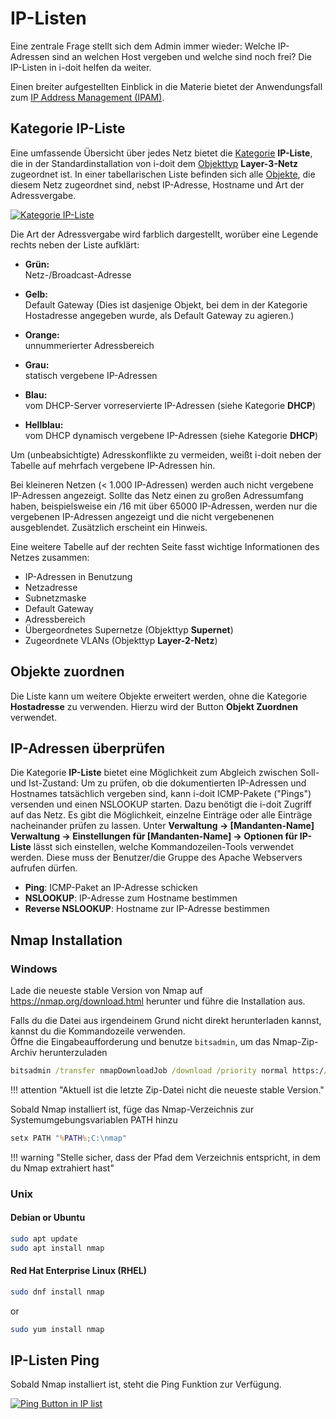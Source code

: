# IP-Listen

Eine zentrale Frage stellt sich dem Admin immer wieder: Welche IP-Adressen sind an welchen Host vergeben und welche sind noch frei? Die IP-Listen in i-doit helfen da weiter.

Einen breiter aufgestellten Einblick in die Materie bietet der Anwendungsfall zum [IP Address Management (IPAM)](../anwendungsfaelle/ip-adress-management.md).

## Kategorie IP-Liste

Eine umfassende Übersicht über jedes Netz bietet die [Kategorie](../grundlagen/struktur-it-dokumentation.md) **IP-Liste**, die in der Standardinstallation von i-doit dem [Objekttyp](../grundlagen/struktur-it-dokumentation.md) **Layer-3-Netz** zugeordnet ist. In einer tabellarischen Liste befinden sich alle [Objekte](../grundlagen/struktur-it-dokumentation.md), die diesem Netz zugeordnet sind, nebst IP-Adresse, Hostname und Art der Adressvergabe.

[![Kategorie IP-Liste](../assets/images/de/auswertungen/ip-listen/ip-liste.png)](../assets/images/de/auswertungen/ip-listen/ip-liste.png)

Die Art der Adressvergabe wird farblich dargestellt, worüber eine Legende rechts neben der Liste aufklärt:

*   **Grün:**<br>
    Netz-/Broadcast-Adresse

*   **Gelb:**<br>
    Default Gateway (Dies ist dasjenige Objekt, bei dem in der Kategorie Hostadresse angegeben wurde, als Default Gateway zu agieren.)

*   **Orange:**<br>
    unnummerierter Adressbereich

*   **Grau:**<br>
    statisch vergebene IP-Adressen

*   **Blau:**<br>
    vom DHCP-Server vorreservierte IP-Adressen (siehe Kategorie **DHCP**)

*   **Hellblau:**<br>
    vom DHCP dynamisch vergebene IP-Adressen (siehe Kategorie **DHCP**)

Um (unbeabsichtigte) Adresskonflikte zu vermeiden, weißt i-doit neben der Tabelle auf mehrfach vergebene IP-Adressen hin.

Bei kleineren Netzen (< 1.000 IP-Adressen) werden auch nicht vergebene IP-Adressen angezeigt. Sollte das Netz einen zu großen Adressumfang haben, beispielsweise ein /16 mit über 65000 IP-Adressen, werden nur die vergebenen IP-Adressen angezeigt und die nicht vergebenenen ausgeblendet. Zusätzlich erscheint ein Hinweis.

Eine weitere Tabelle auf der rechten Seite fasst wichtige Informationen des Netzes zusammen:

*   IP-Adressen in Benutzung
*   Netzadresse
*   Subnetzmaske
*   Default Gateway
*   Adressbereich
*   Übergeordnetes Supernetze (Objekttyp **Supernet**)
*   Zugeordnete VLANs (Objekttyp **Layer-2-Netz**)

## Objekte zuordnen

Die Liste kann um weitere Objekte erweitert werden, ohne die Kategorie **Hostadresse** zu verwenden. Hierzu wird der Button **Objekt Zuordnen** verwendet.

## IP-Adressen überprüfen

Die Kategorie **IP-Liste** bietet eine Möglichkeit zum Abgleich zwischen Soll- und Ist-Zustand: Um zu prüfen, ob die dokumentierten IP-Adressen und Hostnames tatsächlich vergeben sind, kann i-doit ICMP-Pakete ("Pings") versenden und einen NSLOOKUP starten. Dazu benötigt die i-doit Zugriff auf das Netz. Es gibt die Möglichkeit, einzelne Einträge oder alle Einträge nacheinander prüfen zu lassen. Unter **Verwaltung → [Mandanten-Name] Verwaltung → Einstellungen für [Mandanten-Name] → Optionen für IP-Liste** lässt sich einstellen, welche Kommandozeilen-Tools verwendet werden. Diese muss der Benutzer/die Gruppe des Apache Webservers aufrufen dürfen.

*   **Ping**: ICMP-Paket an IP-Adresse schicken
*   **NSLOOKUP**: IP-Adresse zum Hostname bestimmen
*   **Reverse NSLOOKUP**: Hostname zur IP-Adresse bestimmen

## Nmap Installation

### Windows

Lade die neueste stable Version von Nmap auf <https://nmap.org/download.html> herunter und führe die Installation aus.

Falls du die Datei aus irgendeinem Grund nicht direkt herunterladen kannst, kannst du die Kommandozeile verwenden.<br>
Öffne die Eingabeaufforderung und benutze `bitsadmin`, um das Nmap-Zip-Archiv herunterzuladen

```cmd
bitsadmin /transfer nmapDownloadJob /download /priority normal https://nmap.org/dist/nmap-7.92-win32.zip C:\nmap-7.92-win32.zip
```

!!! attention "Aktuell ist die letzte Zip-Datei nicht die neueste stable Version."

Sobald Nmap installiert ist, füge das Nmap-Verzeichnis zur Systemumgebungsvariablen PATH hinzu

```cmd
setx PATH "%PATH%;C:\nmap"
```

!!! warning "Stelle sicher, dass der Pfad dem Verzeichnis entspricht, in dem du Nmap extrahiert hast"

### Unix

#### Debian or Ubuntu

```sh
sudo apt update
sudo apt install nmap
```

#### Red Hat Enterprise Linux (RHEL)

```sh
sudo dnf install nmap
```

or

```sh
sudo yum install nmap
```

## IP-Listen Ping

Sobald Nmap installiert ist, steht die Ping Funktion zur Verfügung.

[![Ping Button in IP list](../assets/images/de/auswertungen/ip-listen/ip-liste-2.png)](../assets/images/de/auswertungen/ip-listen/ip-liste-2.png)
